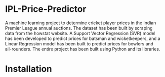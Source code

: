 # IPL-Price-Predictor
A machine learning project to determine cricket player prices in the Indian Premier League annual auctions. The dataset has been built by scraping data from the howstat website. A Support Vector Regression (SVR) model has been developed to predict prices for batsman and wicketkeepers, and a Linear Regression model has been built to predict prices for bowlers and all-rounders. The entire project has been built using Python and its libraries.

# Installation

